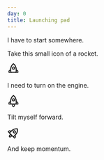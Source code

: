 ```yaml
---
day: 0
title: Launching pad
---
```


I have to start somewhere.

Take this small icon of a rocket.

<svg aria-hidden="true" xmlns="http://www.w3.org/2000/svg" viewBox="-50 -50 100 100" width="2em" height="2em"><g fill="none" stroke="currentColor" stroke-linejoin="round" stroke-linecap="round"><g stroke-width="7"><path d="M 23 6 h 2 a 12 12 0 0 1 12 12 v 6 h -21" /><path transform="scale(-1 1)" d="M 23 6 h 2 a 12 12 0 0 1 12 12 v 6 h -21" /><circle r="9" cy="-11" /></g><path stroke-width="8" d="M 0 -46 q 23 15 23 52 v 10 a 8 8 0 0 1 -8 8 h -30 a 8 8 0 0 1 -8 -8 v -10 q 0 -37 23 -52" /></g></svg>

I need to turn on the engine.

<svg aria-hidden="true" xmlns="http://www.w3.org/2000/svg" viewBox="-50 -50 100 100" width="2em" height="2em"><g fill="none" stroke="currentColor" stroke-linejoin="round" stroke-linecap="round"><g stroke-width="7"><path d="M 23 6 h 2 a 12 12 0 0 1 12 12 v 6 h -21" /><path transform="scale(-1 1)" d="M 23 6 h 2 a 12 12 0 0 1 12 12 v 6 h -21" /><path d="M 0 24 c -10 5 -12 16 0 22.5 12 -6.5 10 -17.5 0 -22.5" /><circle r="9" cy="-11" /></g><path stroke-width="8" d="M 0 -46 q 23 15 23 52 v 10 a 8 8 0 0 1 -8 8 h -30 a 8 8 0 0 1 -8 -8 v -10 q 0 -37 23 -52" /></g></svg>

Tilt myself forward.

<svg aria-hidden="true" xmlns="http://www.w3.org/2000/svg" viewBox="-50 -50 100 100" width="2em" height="2em"><g fill="none" stroke="currentColor" stroke-linejoin="round" stroke-linecap="round"><g transform="rotate(45)"><g stroke-width="7"><path d="M 23 6 h 2 a 12 12 0 0 1 12 12 v 6 h -21" /><path transform="scale(-1 1)" d="M 23 6 h 2 a 12 12 0 0 1 12 12 v 6 h -21" /><path d="M 0 24 c -10 5 -12 16 0 22.5 12 -6.5 10 -17.5 0 -22.5" /><circle r="9" cy="-11" /></g><path stroke-width="8" d="M 0 -46 q 23 15 23 52 v 10 a 8 8 0 0 1 -8 8 h -30 a 8 8 0 0 1 -8 -8 v -10 q 0 -37 23 -52" /></g></g></svg>

And keep momentum.

<svg aria-hidden="true" xmlns="http://www.w3.org/2000/svg" viewBox="-50 -50 100 100" width="2em" height="2em"><g fill="none" stroke="currentColor" stroke-linejoin="round" stroke-linecap="round"><g><g transform="rotate(45)"><g stroke-width="7"><path d="M 23 6 h 2 a 12 12 0 0 1 12 12 v 6 h -21" /><path transform="scale(-1 1)" d="M 23 6 h 2 a 12 12 0 0 1 12 12 v 6 h -21" /><path d="M 0 24 c -10 5 -12 16 0 22.5 12 -6.5 10 -17.5 0 -22.5" /><circle r="9" cy="-11" /></g><path stroke-width="8" d="M 0 -46 q 23 15 23 52 v 10 a 8 8 0 0 1 -8 8 h -30 a 8 8 0 0 1 -8 -8 v -10 q 0 -37 23 -52" /></g></g><animateTransform attributeName="transform" attributeType="XML" type="translate" dur="2s" from="-100 100" to="100 -100" repeatCount="indefinite" /></g></svg>
